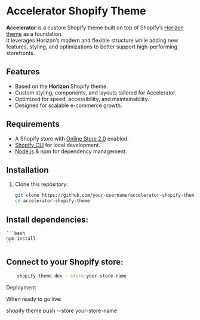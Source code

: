 # Accelerator Shopify Theme

**Accelerator** is a custom Shopify theme built on top of Shopify’s [Horizon theme](https://themes.shopify.com/themes/horizon) as a foundation.  
It leverages Horizon’s modern and flexible structure while adding new features, styling, and optimizations to better support high-performing storefronts.  

## Features
- Based on the **Horizon** Shopify theme.
- Custom styling, components, and layouts tailored for Accelerator.
- Optimized for speed, accessibility, and maintainability.
- Designed for scalable e-commerce growth.

## Requirements
- A Shopify store with [Online Store 2.0](https://www.shopify.com/online-store) enabled.
- [Shopify CLI](https://shopify.dev/docs/themes/tools/cli) for local development.
- [Node.js](https://nodejs.org/) & npm for dependency management.

## Installation
1. Clone this repository:
   ```bash
   git clone https://github.com/your-username/accelerator-shopify-theme.git
   cd accelerator-shopify-theme
    ```
## Install dependencies:
    ```bash
    npm install
    ```

## Connect to your Shopify store:
```bash
    shopify theme dev --store your-store-name
```

Deployment

When ready to go live:

shopify theme push --store your-store-name

